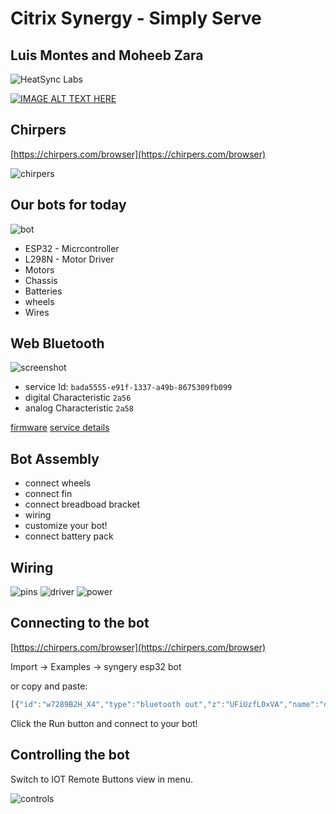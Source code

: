 # Citrix Synergy  - Simply Serve

## Luis Montes and Moheeb Zara

![HeatSync Labs](HeatsyncLabs_logo.png)


[![IMAGE ALT TEXT HERE](https://img.youtube.com/vi/kKnn44NetFQ/0.jpg)](https://www.youtube.com/watch?v=kKnn44NetFQ)


## Chirpers

[https://chirpers.com/browser](https://chirpers.com/browser)

![chirpers](chirpers.jpg)


## Our bots for today

![bot](bot.jpg)

* ESP32 - Micrcontroller
* L298N - Motor Driver
* Motors
* Chassis
* Batteries
* wheels
* Wires

## Web Bluetooth

![screenshot](BLE_diagram.png)

* service Id: `bada5555-e91f-1337-a49b-8675309fb099`
* digital Characteristic `2a56`
* analog Characteristic `2a58`

[firmware](lolin32_synergy)
[service details](https://github.com/monteslu/ble-io/blob/master/service.md)

## Bot Assembly

* connect wheels
* connect fin
* connect breadboad bracket
* wiring
* customize your bot!
* connect battery pack


## Wiring

![pins](pins.jpg)
![driver](driver.jpg)
![power](power.jpg)





## Connecting to the bot

[https://chirpers.com/browser](https://chirpers.com/browser)

Import -> Examples -> syngery esp32 bot

or copy and paste:

```javascript
[{"id":"w7289B2H_X4","type":"bluetooth out","z":"UFiUzfL0xVA","name":"digital","characteristicId":"2a56","bleServiceId":"bada5555-e91f-1337-a49b-8675309fb099","x":636,"y":157,"wires":[]},{"id":"IMIdfb8ZRDc","type":"bluetooth out","z":"UFiUzfL0xVA","name":"analog","characteristicId":"2a58","bleServiceId":"bada5555-e91f-1337-a49b-8675309fb099","x":648,"y":421,"wires":[]},{"id":"XLiyeeZNfHg","type":"iot buttons","z":"UFiUzfL0xVA","x":79.5,"y":38,"wires":[["ZpGYRy-6SjU"]]},{"id":"ZpGYRy-6SjU","type":"switch","z":"UFiUzfL0xVA","name":"","property":"payload","propertyType":"msg","rules":[{"t":"eq","v":"2","vt":"num"},{"t":"eq","v":"10","vt":"num"},{"t":"eq","v":"5","vt":"num"},{"t":"eq","v":"7","vt":"num"},{"t":"eq","v":"6","vt":"num"},{"t":"eq","v":"4","vt":"num"},{"t":"eq","v":"8","vt":"num"},{"t":"eq","v":"1","vt":"str"}],"checkall":"true","outputs":8,"x":157,"y":270,"wires":[["3G19J9pm8kg"],["Vy_DQgVO6Tg"],["ABJ-PXjp8L8"],["s1Vjl8NOHVM"],["in0eScdUR_o"],["m3dKjykASr8"],["tVJtHjltcWw"],[]]},{"id":"in0eScdUR_o","type":"change","z":"UFiUzfL0xVA","name":"stop","rules":[{"t":"set","p":"payload","pt":"msg","to":"[19,0,0,4,0,0]","tot":"json"}],"action":"","property":"","from":"","to":"","reg":false,"x":415,"y":366,"wires":[["IMIdfb8ZRDc"]]},{"id":"m3dKjykASr8","type":"change","z":"UFiUzfL0xVA","name":"medium","rules":[{"t":"set","p":"payload","pt":"msg","to":"[19,200,0,4,200,0]","tot":"json"}],"action":"","property":"","from":"","to":"","reg":false,"x":417,"y":426,"wires":[["IMIdfb8ZRDc"]]},{"id":"tVJtHjltcWw","type":"change","z":"UFiUzfL0xVA","name":"fast","rules":[{"t":"set","p":"payload","pt":"msg","to":"[19,255,255,4,255,255]","tot":"json"}],"action":"","property":"","from":"","to":"","reg":false,"x":417,"y":488,"wires":[["IMIdfb8ZRDc"]]},{"id":"3G19J9pm8kg","type":"change","z":"UFiUzfL0xVA","name":"forward","rules":[{"t":"set","p":"payload","pt":"msg","to":"[23,1,18,0,17,1,16,0]","tot":"json"}],"action":"","property":"","from":"","to":"","reg":false,"x":408,"y":70,"wires":[["w7289B2H_X4"]]},{"id":"Vy_DQgVO6Tg","type":"change","z":"UFiUzfL0xVA","name":"reverse","rules":[{"t":"set","p":"payload","pt":"msg","to":"[23,0,18,1,17,0,16,1]","tot":"json"}],"action":"","property":"","from":"","to":"","reg":false,"x":408,"y":136,"wires":[["w7289B2H_X4"]]},{"id":"ABJ-PXjp8L8","type":"change","z":"UFiUzfL0xVA","name":"left","rules":[{"t":"set","p":"payload","pt":"msg","to":"[23,1,18,0,17,0,16,1]","tot":"json"}],"action":"","property":"","from":"","to":"","reg":false,"x":409,"y":197,"wires":[["w7289B2H_X4"]]},{"id":"s1Vjl8NOHVM","type":"change","z":"UFiUzfL0xVA","name":"right","rules":[{"t":"set","p":"payload","pt":"msg","to":"[17,1,16,0,23,0,18,1]","tot":"json"}],"action":"","property":"","from":"","to":"","reg":false,"x":408,"y":263,"wires":[["w7289B2H_X4"]]}]
```

Click the Run button and connect to your bot!

## Controlling the bot

Switch to IOT Remote Buttons view in menu.

![controls](controls.jpg)
